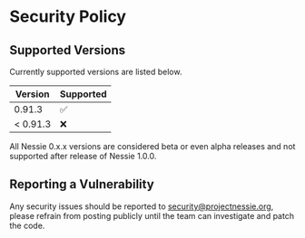 # Security Policy

## Supported Versions

Currently supported versions are listed below.

| Version  | Supported          |
|----------|--------------------|
| 0.91.3   | :white_check_mark: |
| < 0.91.3 | :x:                |

All Nessie 0.x.x versions are considered beta or even alpha releases and not supported after
release of Nessie 1.0.0.

## Reporting a Vulnerability

Any security issues should be reported to security@projectnessie.org, please refrain from posting publicly until the team can investigate and patch the code.
